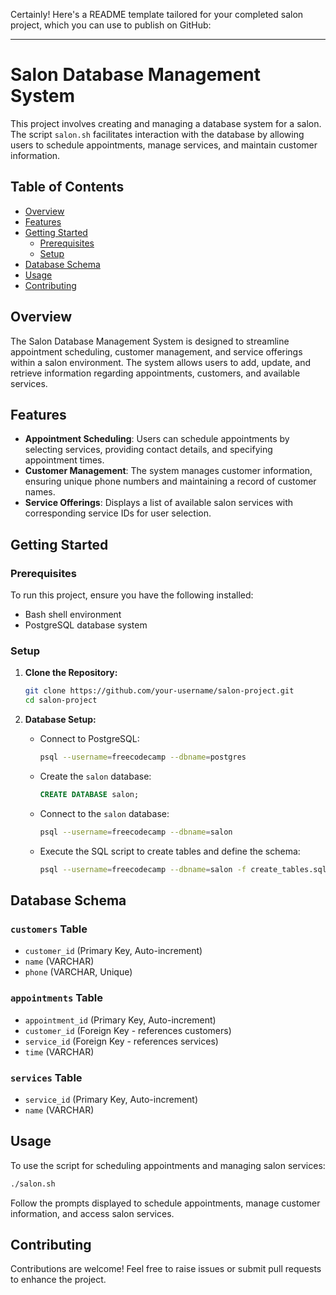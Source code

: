 Certainly! Here's a README template tailored for your completed salon project, which you can use to publish on GitHub:

---

# Salon Database Management System

This project involves creating and managing a database system for a salon. The script `salon.sh` facilitates interaction with the database by allowing users to schedule appointments, manage services, and maintain customer information.

## Table of Contents
- [Overview](#overview)
- [Features](#features)
- [Getting Started](#getting-started)
  - [Prerequisites](#prerequisites)
  - [Setup](#setup)
- [Database Schema](#database-schema)
- [Usage](#usage)
- [Contributing](#contributing)

## Overview

The Salon Database Management System is designed to streamline appointment scheduling, customer management, and service offerings within a salon environment. The system allows users to add, update, and retrieve information regarding appointments, customers, and available services.

## Features

- **Appointment Scheduling**: Users can schedule appointments by selecting services, providing contact details, and specifying appointment times.
- **Customer Management**: The system manages customer information, ensuring unique phone numbers and maintaining a record of customer names.
- **Service Offerings**: Displays a list of available salon services with corresponding service IDs for user selection.

## Getting Started

### Prerequisites

To run this project, ensure you have the following installed:

- Bash shell environment
- PostgreSQL database system

### Setup

1. **Clone the Repository:**
   ```bash
   git clone https://github.com/your-username/salon-project.git
   cd salon-project
   ```

2. **Database Setup:**
   - Connect to PostgreSQL:
     ```bash
     psql --username=freecodecamp --dbname=postgres
     ```
   - Create the `salon` database:
     ```sql
     CREATE DATABASE salon;
     ```
   - Connect to the `salon` database:
     ```bash
     psql --username=freecodecamp --dbname=salon
     ```
   - Execute the SQL script to create tables and define the schema:
     ```bash
     psql --username=freecodecamp --dbname=salon -f create_tables.sql
     ```

## Database Schema

### `customers` Table
- `customer_id` (Primary Key, Auto-increment)
- `name` (VARCHAR)
- `phone` (VARCHAR, Unique)

### `appointments` Table
- `appointment_id` (Primary Key, Auto-increment)
- `customer_id` (Foreign Key - references customers)
- `service_id` (Foreign Key - references services)
- `time` (VARCHAR)

### `services` Table
- `service_id` (Primary Key, Auto-increment)
- `name` (VARCHAR)

## Usage

To use the script for scheduling appointments and managing salon services:

```bash
./salon.sh
```

Follow the prompts displayed to schedule appointments, manage customer information, and access salon services.

## Contributing

Contributions are welcome! Feel free to raise issues or submit pull requests to enhance the project.

